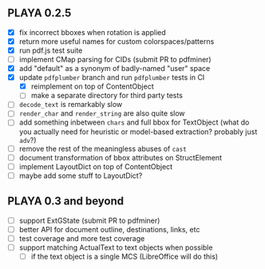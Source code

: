 ## PLAYA 0.2.5
- [x] fix incorrect bboxes when rotation is applied
- [x] return more useful names for custom colorspaces/patterns
- [x] run pdf.js test suite
- [ ] implement CMap parsing for CIDs (submit PR to pdfminer)
- [x] add "default" as a synonym of badly-named "user" space
- [x] update `pdfplumber` branch and run `pdfplumber` tests in CI
  - [x] reimplement on top of ContentObject
  - [ ] make a separate directory for third party tests
- [ ] `decode_text` is remarkably slow
- [ ] `render_char` and `render_string` are also quite slow
- [ ] add something inbetween `chars` and full bbox for TextObject
      (what do you actually need for heuristic or model-based
      extraction? probably just `adv`?)
- [ ] remove the rest of the meaningless abuses of `cast`
- [ ] document transformation of bbox attributes on StructElement
- [ ] implement LayoutDict on top of ContentObject
- [ ] maybe add some stuff to LayoutDict?

## PLAYA 0.3 and beyond
- [ ] support ExtGState (submit PR to pdfminer)
- [ ] better API for document outline, destinations, links, etc
- [ ] test coverage and more test coverage
- [ ] support matching ActualText to text objects when possible
  - [ ] if the text object is a single MCS (LibreOffice will do this)
